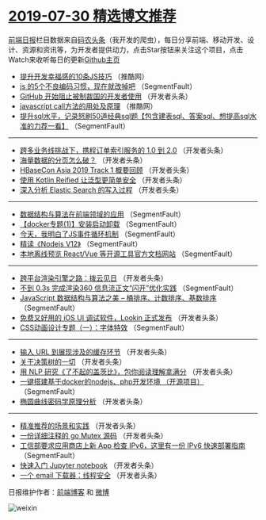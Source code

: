 # [2019-07-30 精选博文推荐](http://hao.caibaojian.com/date/2019/07/30)

[前端日报](http://caibaojian.com/c/news)栏目数据来自[码农头条](http://hao.caibaojian.com/)（我开发的爬虫），每日分享前端、移动开发、设计、资源和资讯等，为开发者提供动力，点击Star按钮来关注这个项目，点击Watch来收听每日的更新[Github主页](https://github.com/kujian/frontendDaily)
* [提升开发幸福感的10条JS技巧](http://hao.caibaojian.com/119841.html) （推酷网）
* [js 的5个不良编码习惯，现在就改掉吧](http://hao.caibaojian.com/119783.html) （SegmentFault）
* [GitHub 开始阻止被制裁国的开发者使用](http://hao.caibaojian.com/119798.html) （开发者头条）
* [javascript call方法的用处及原理](http://hao.caibaojian.com/119839.html) （推酷网）
* [提升sql水平，记录怒刷50道经典sql题【包含建表sql、答案sql、想提高sql水准的力荐一看】](http://hao.caibaojian.com/119795.html) （SegmentFault）

***
* [跨多业务线挑战下，携程订单索引服务的 1.0 到 2.0](http://hao.caibaojian.com/119821.html) （开发者头条）
* [海量数据的分页怎么破？](http://hao.caibaojian.com/119799.html) （开发者头条）
* [HBaseCon Asia 2019 Track 1 概要回顾](http://hao.caibaojian.com/119835.html) （开发者头条）
* [使用 Kotlin Reified 让泛型更简单安全](http://hao.caibaojian.com/119811.html) （开发者头条）
* [深入分析 Elastic Search 的写入过程](http://hao.caibaojian.com/119812.html) （开发者头条）

***
* [数据结构与算法在前端领域的应用](http://hao.caibaojian.com/119791.html) （SegmentFault）
* [【docker专题(1)】安装启动卸载](http://hao.caibaojian.com/119792.html) （SegmentFault）
* [今天，我明白了JS事件循环机制](http://hao.caibaojian.com/119782.html) （SegmentFault）
* [精读《Nodejs V12》](http://hao.caibaojian.com/119793.html) （SegmentFault）
* [本地离线预览 React/Vue 等开源工具官方文档网站](http://hao.caibaojian.com/119794.html) （SegmentFault）

***
* [跨平台渲染引擎之路：拨云见日](http://hao.caibaojian.com/119830.html) （开发者头条）
* [不到 0.3s 完成渲染360 信息流正文“闪开”优化实践](http://hao.caibaojian.com/119785.html) （SegmentFault）
* [JavaScript 数据结构与算法之美 &#8211; 桶排序、计数排序、基数排序](http://hao.caibaojian.com/119796.html) （SegmentFault）
* [免费又好用的 iOS UI 调试软件，Lookin 正式发布](http://hao.caibaojian.com/119807.html) （开发者头条）
* [CSS动画设计专题（一）：字体特效](http://hao.caibaojian.com/119786.html) （SegmentFault）

***
* [输入 URL 到展现涉及的缓存环节](http://hao.caibaojian.com/119797.html) （开发者头条）
* [关于决策树的一切](http://hao.caibaojian.com/119833.html) （开发者头条）
* [用 NLP 研究《了不起的盖茨比》，包你阅读理解拿满分](http://hao.caibaojian.com/119808.html) （开发者头条）
* [一键搭建基于docker的nodejs、php开发环境 （开源项目）](http://hao.caibaojian.com/119787.html) （SegmentFault）
* [椭圆曲线密码学原理分析](http://hao.caibaojian.com/119823.html) （开发者头条）

***
* [精准推荐的场景和实践](http://hao.caibaojian.com/119834.html) （开发者头条）
* [一份详细注释的 go Mutex 源码](http://hao.caibaojian.com/119809.html) （开发者头条）
* [工信部要求应用商店上新 App 检查 IPv6，这里有一份 IPv6 快速部署指南](http://hao.caibaojian.com/119788.html) （SegmentFault）
* [快速入门 Jupyter notebook](http://hao.caibaojian.com/119824.html) （开发者头条）
* [一个 email 下载器：线程安全](http://hao.caibaojian.com/119810.html) （开发者头条）

日报维护作者：[前端博客](http://caibaojian.com/) 和 [微博](http://caibaojian.com/go/weibo)

![weixin](https://user-images.githubusercontent.com/3055447/38468989-651132ac-3b80-11e8-8e6b-15122322a9d7.png)